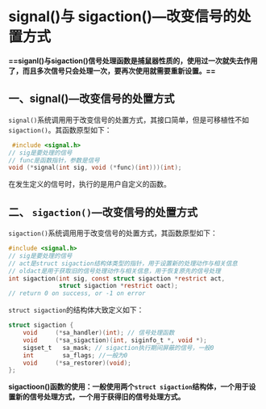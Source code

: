 # signal()与 sigaction()—改变信号的处置方式

**==siganl()与sigaction()信号处理函数是捕鼠器性质的，使用过一次就失去作用了，而且多次信号只会处理一次，要再次使用就需要重新设置。==**

## 一、signal()—改变信号的处置方式

`signal()`系统调用用于改变信号的处置方式，其接口简单，但是可移植性不如`sigaction()`。其函数原型如下：

```c
 #include <signal.h>
// sig是要处理的信号
// func是函数指针，参数是信号
void (*signal(int sig, void (*func)(int)))(int);
```

在发生定义的信号时，执行的是用户自定义的函数。



## 二、 `sigaction()`—改变信号的处置方式

`sigaction()`系统调用用于改变信号的处置方式，其函数原型如下：

```c
#include <signal.h>
// sig是要处理的信号
// act是struct sigaction结构体类型的指针，用于设置新的处理动作与相关信息
// oldact是用于获取旧的信号处理动作与相关信息，用于恢复原先的信号处理
int sigaction(int sig, const struct sigaction *restrict act,
              struct sigaction *restrict oact);
// return 0 on success, or -1 on error
```

`struct sigaction`的结构体大致定义如下：

```c
struct sigaction {
    void     (*sa_handler)(int); // 信号处理函数
    void     (*sa_sigaction)(int, siginfo_t *, void *);
    sigset_t   sa_mask; // sigaction执行期间屏蔽的信号，一般0
    int        sa_flags; //一般为0
    void     (*sa_restorer)(void);
};
```

**sigactioon()函数的使用：一般使用两个`struct sigaction`结构体，一个用于设置新的信号处理方式，一个用于获得旧的信号处理方式。**

